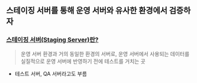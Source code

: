 ## 스테이징 서버를 통해 운영 서버와 유사한 환경에서 검증하자
### [스테이징 서버(Staging Server)란?](https://velog.io/@ryucherry/Server-%EB%A1%9C%EC%BB%AC%EC%84%9C%EB%B2%84-%EA%B0%9C%EB%B0%9C%EC%84%9C%EB%B2%84-%EC%8A%A4%ED%85%8C%EC%9D%B4%EC%A7%95%EC%84%9C%EB%B2%84-%EC%9A%B4%EC%98%81%EC%84%9C%EB%B2%84-%EB%9E%80)
> 운영 서버 환경과 거의 동일한 환경의 서버로, 운영 서버에서 사용되는 데이터를 실질적으로 운영 서버에 반영하기 전에 테스트를 거치는 곳
- 테스트 서버, QA 서버라고도 부름
